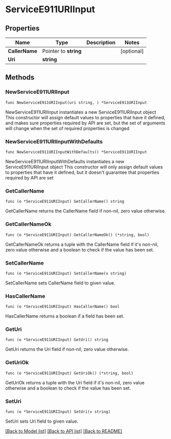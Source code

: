 # ServiceE911URIInput

## Properties

Name | Type | Description | Notes
------------ | ------------- | ------------- | -------------
**CallerName** | Pointer to **string** |  | [optional] 
**Uri** | **string** |  | 

## Methods

### NewServiceE911URIInput

`func NewServiceE911URIInput(uri string, ) *ServiceE911URIInput`

NewServiceE911URIInput instantiates a new ServiceE911URIInput object
This constructor will assign default values to properties that have it defined,
and makes sure properties required by API are set, but the set of arguments
will change when the set of required properties is changed

### NewServiceE911URIInputWithDefaults

`func NewServiceE911URIInputWithDefaults() *ServiceE911URIInput`

NewServiceE911URIInputWithDefaults instantiates a new ServiceE911URIInput object
This constructor will only assign default values to properties that have it defined,
but it doesn't guarantee that properties required by API are set

### GetCallerName

`func (o *ServiceE911URIInput) GetCallerName() string`

GetCallerName returns the CallerName field if non-nil, zero value otherwise.

### GetCallerNameOk

`func (o *ServiceE911URIInput) GetCallerNameOk() (*string, bool)`

GetCallerNameOk returns a tuple with the CallerName field if it's non-nil, zero value otherwise
and a boolean to check if the value has been set.

### SetCallerName

`func (o *ServiceE911URIInput) SetCallerName(v string)`

SetCallerName sets CallerName field to given value.

### HasCallerName

`func (o *ServiceE911URIInput) HasCallerName() bool`

HasCallerName returns a boolean if a field has been set.

### GetUri

`func (o *ServiceE911URIInput) GetUri() string`

GetUri returns the Uri field if non-nil, zero value otherwise.

### GetUriOk

`func (o *ServiceE911URIInput) GetUriOk() (*string, bool)`

GetUriOk returns a tuple with the Uri field if it's non-nil, zero value otherwise
and a boolean to check if the value has been set.

### SetUri

`func (o *ServiceE911URIInput) SetUri(v string)`

SetUri sets Uri field to given value.



[[Back to Model list]](../README.md#documentation-for-models) [[Back to API list]](../README.md#documentation-for-api-endpoints) [[Back to README]](../README.md)


